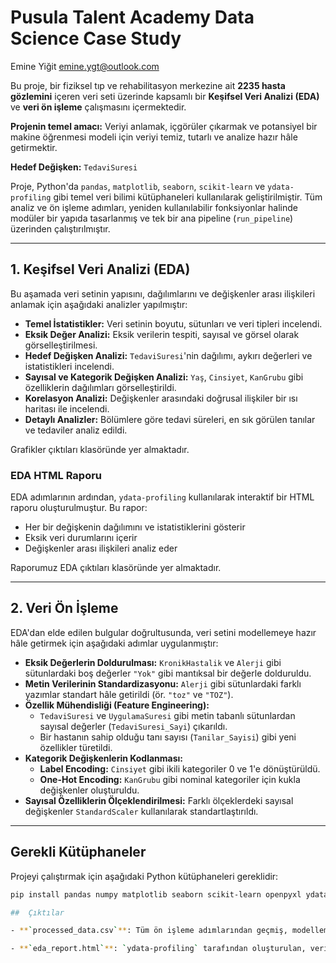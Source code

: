  
# Pusula Talent Academy Data Science Case Study
Emine Yiğit
emine.ygt@outlook.com

Bu proje, bir fiziksel tıp ve rehabilitasyon merkezine ait **2235 hasta gözlemini** içeren veri seti üzerinde kapsamlı bir **Keşifsel Veri Analizi (EDA)** ve **veri ön işleme** çalışmasını içermektedir.  

**Projenin temel amacı:** Veriyi anlamak, içgörüler çıkarmak ve potansiyel bir makine öğrenmesi modeli için veriyi temiz, tutarlı ve analize hazır hâle getirmektir.

**Hedef Değişken:** `TedaviSuresi`

Proje, Python'da `pandas`, `matplotlib`, `seaborn`, `scikit-learn` ve `ydata-profiling` gibi temel veri bilimi kütüphaneleri kullanılarak geliştirilmiştir. Tüm analiz ve ön işleme adımları, yeniden kullanılabilir fonksiyonlar halinde modüler bir yapıda tasarlanmış ve tek bir ana pipeline (`run_pipeline`) üzerinden çalıştırılmıştır.

---

## 1. Keşifsel Veri Analizi (EDA)

Bu aşamada veri setinin yapısını, dağılımlarını ve değişkenler arası ilişkileri anlamak için aşağıdaki analizler yapılmıştır:

- **Temel İstatistikler:** Veri setinin boyutu, sütunları ve veri tipleri incelendi.  
- **Eksik Değer Analizi:** Eksik verilerin tespiti, sayısal ve görsel olarak görselleştirilmesi.  
- **Hedef Değişken Analizi:** `TedaviSuresi`'nin dağılımı, aykırı değerleri ve istatistikleri incelendi.  
- **Sayısal ve Kategorik Değişken Analizi:** `Yaş`, `Cinsiyet`, `KanGrubu` gibi özelliklerin dağılımları görselleştirildi.  
- **Korelasyon Analizi:** Değişkenler arasındaki doğrusal ilişkiler bir ısı haritası ile incelendi.  
- **Detaylı Analizler:** Bölümlere göre tedavi süreleri, en sık görülen tanılar ve tedaviler analiz edildi.

Grafikler çıktıları klasöründe yer almaktadır.

### EDA HTML Raporu
EDA adımlarının ardından, `ydata-profiling` kullanılarak interaktif bir HTML raporu oluşturulmuştur. Bu rapor:

- Her bir değişkenin dağılımını ve istatistiklerini gösterir  
- Eksik veri durumlarını içerir  
- Değişkenler arası ilişkileri analiz eder  

Raporumuz EDA çıktıları klasöründe yer almaktadır.

---

## 2. Veri Ön İşleme

EDA'dan elde edilen bulgular doğrultusunda, veri setini modellemeye hazır hâle getirmek için aşağıdaki adımlar uygulanmıştır:

- **Eksik Değerlerin Doldurulması:** `KronikHastalik` ve `Alerji` gibi sütunlardaki boş değerler `"Yok"` gibi mantıksal bir değerle dolduruldu.  
- **Metin Verilerinin Standardizasyonu:** `Alerji` gibi sütunlardaki farklı yazımlar standart hâle getirildi (ör. `"toz"` ve `"TOZ"`).  
- **Özellik Mühendisliği (Feature Engineering):**  
  - `TedaviSuresi` ve `UygulamaSuresi` gibi metin tabanlı sütunlardan sayısal değerler (`TedaviSuresi_Sayi`) çıkarıldı.  
  - Bir hastanın sahip olduğu tanı sayısı (`Tanilar_Sayisi`) gibi yeni özellikler türetildi.  
- **Kategorik Değişkenlerin Kodlanması:**  
  - **Label Encoding:** `Cinsiyet` gibi ikili kategoriler 0 ve 1'e dönüştürüldü.  
  - **One-Hot Encoding:** `KanGrubu` gibi nominal kategoriler için kukla değişkenler oluşturuldu.  
- **Sayısal Özelliklerin Ölçeklendirilmesi:** Farklı ölçeklerdeki sayısal değişkenler `StandardScaler` kullanılarak standartlaştırıldı.  

---

##  Gerekli Kütüphaneler

Projeyi çalıştırmak için aşağıdaki Python kütüphaneleri gereklidir:

```bash
pip install pandas numpy matplotlib seaborn scikit-learn openpyxl ydata-profiling

##  Çıktılar

- **`processed_data.csv`**: Tüm ön işleme adımlarından geçmiş, modellemeye hazır temiz veri seti.

- **`eda_report.html`**: `ydata-profiling` tarafından oluşturulan, veri setindeki her bir değişken için detaylı istatistikler, dağılımlar ve etkileşimler içeren  rapor.

